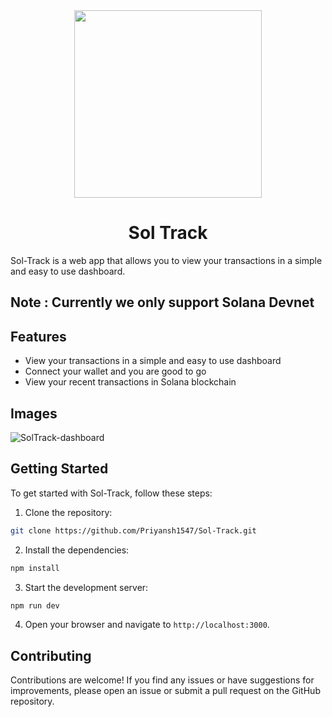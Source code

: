 <div align="center">
  <img height="300x" src="https://github.com/user-attachments/assets/a5e59766-10f7-435f-b076-f9f7880fd28f" />
  <h1>Sol Track</h1>
</div>

Sol-Track is a web app that allows you to view your transactions in a simple and easy to use dashboard.

## Note : Currently we only support Solana Devnet

## Features

- View your transactions in a simple and easy to use dashboard
- Connect your wallet and you are good to go
- View your recent transactions in Solana blockchain

## Images

![SolTrack-dashboard](https://github.com/user-attachments/assets/9ca1bd81-8bd6-4765-a2f2-e459c9aead81)

## Getting Started

To get started with Sol-Track, follow these steps:

1. Clone the repository:

```bash
git clone https://github.com/Priyansh1547/Sol-Track.git
```

2. Install the dependencies:

```bash
npm install
```

3. Start the development server:

```bash
npm run dev
```

4. Open your browser and navigate to `http://localhost:3000`.

## Contributing

Contributions are welcome! If you find any issues or have suggestions for improvements, please open an issue or submit a pull request on the GitHub repository.
